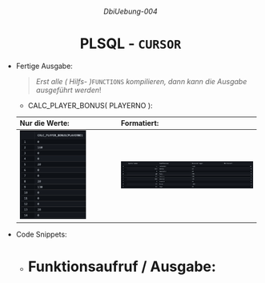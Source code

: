   ###### <p align="center"> DbiUebung-004 </p>

<div align="center">
  
  # PLSQL - `CURSOR` 

  - <div align="left"> Fertige Ausgabe: 
  
    > *Erst alle ( Hilfs- )*`FUNCTIONS` *kompilieren, dann kann die Ausgabe ausgeführt werden*!  

    - CALC_PLAYER_BONUS( PLAYERNO ):

    </div>

    |    Nur die Werte:                                  |  Formatiert:                                          |  
    |:---------------------------------------------------|:------------------------------------------------------|  
    | <img src="img/output.png" alt="output" width=70%> | <img src="img/outputAll.png" alt="output" width=100%> |  

</div>

  - <p align="left"> Code Snippets: </p>

    - # Funktionsaufruf / Ausgabe:
      ```SQL

      ```
